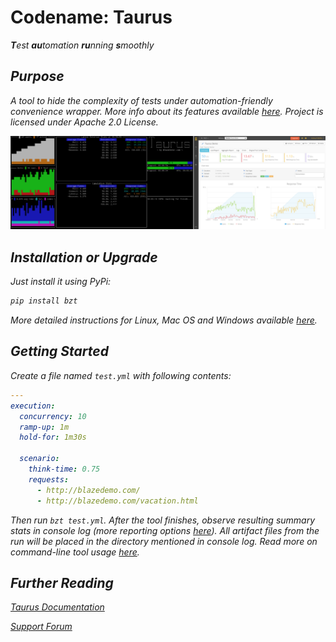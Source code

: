 # Codename: Taurus

<i><b>T</b>est <b>au</b>tomation <b>ru</b>nning <b>s</b>moothly

## Purpose
A tool to hide the complexity of tests under automation-friendly convenience wrapper. More info about its features available [here](docs/Features.md). Project is licensed under Apache 2.0 License.

![CLI dashboard and BlazeMeter Report](cli-bza.png)


## Installation or Upgrade

Just install it using PyPi:

```bash
pip install bzt
```

More detailed instructions for Linux, Mac OS and Windows available [here](docs/Installation.md).

## Getting Started

Create a file named `test.yml` with following contents:

```yaml
---
execution:
  concurrency: 10
  ramp-up: 1m
  hold-for: 1m30s

  scenario:
    think-time: 0.75
    requests:
      - http://blazedemo.com/
      - http://blazedemo.com/vacation.html
```

Then run `bzt test.yml`. After the tool finishes, observe resulting summary stats in console log (more reporting options [here](docs/Reporting.md)). All artifact files from the run will be placed in the directory mentioned in console log. Read more on command-line tool usage [here](docs/CommandLine.md).


## Further Reading

[Taurus Documentation](docs/Home.md)

[Support Forum](https://groups.google.com/forum/#!forum/codename-taurus)
